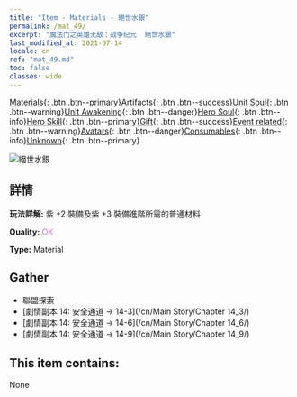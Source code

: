 ```yaml
---
title: "Item - Materials - 絕世水銀"
permalink: /mat_49/
excerpt: "魔法门之英雄无敌：战争纪元  絕世水銀"
last_modified_at: 2021-07-14
locale: cn
ref: "mat_49.md"
toc: false
classes: wide
---
```

 [Materials](/ItemsCN/){: .btn .btn--primary}[Artifacts](/ItemsCN/Artifacts/){: .btn .btn--success}[Unit Soul](/ItemsCN/UnitSoul/){: .btn .btn--warning}[Unit Awakening](/ItemsCN/UnitAwakening/){: .btn .btn--danger}[Hero Soul](/ItemsCN/HeroSoul/){: .btn .btn--info}[Hero Skill](/ItemsCN/HeroSkill/){: .btn .btn--primary}[Gift](/ItemsCN/Gift/){: .btn .btn--success}[Event related](/ItemsCN/Events/){: .btn .btn--warning}[Avatars](/ItemsCN/Avatars/){: .btn .btn--danger}[Consumables](/ItemsCN/Consumables/){: .btn .btn--info}[Unknown](/ItemsCN/Unknown/){: .btn .btn--primary}

 ![絕世水銀](/images/t/i_cailiao_shuiyin2.png)

## 詳情
 **玩法詳解:** 紫 +2 裝備及紫 +3 裝備進階所需的普通材料

 **Quality:** <span style="color: #DA70D6">OK</span>

 **Type:** Material

## Gather

*    聯盟探索 
*    [劇情副本 14: 安全通道 -> 14-3](/cn/Main Story/Chapter 14_3/) 
*    [劇情副本 14: 安全通道 -> 14-6](/cn/Main Story/Chapter 14_6/) 
*    [劇情副本 14: 安全通道 -> 14-9](/cn/Main Story/Chapter 14_9/) 

## This item contains:

  None

